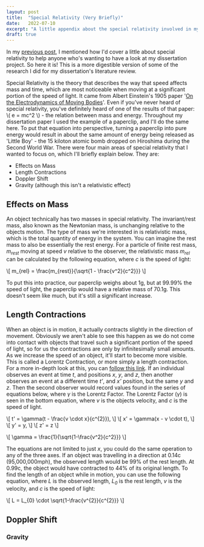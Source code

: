 ```yaml
---
layout: post
title:  "Special Relativity (Very Briefly)"
date:   2022-07-10
excerpt: "A little appendix about the special relativity involved in my dissertation project, explained in the Virtual Reality Development post."
draft: true
---
```


In my [previous post](https://cameron-leech-thomson.github.io/blog/virtual-reality-development/), I mentioned how I'd cover a little about special relativity to help anyone who's wanting to have a look at my dissertation project. So here it is! This is a more digestible version of some of the research I did for my dissertation's literature review.

Special Relativity is the theory that describes the way that speed affects mass and time, which are most noticeable when moving at a significant portion of the speed of light. It came from Albert Einstein's 1905 paper '[On the Electrodynamics of Moving Bodies](https://users.physics.ox.ac.uk/~rtaylor/teaching/specrel.pdf)'. Even if you've never heard of special relativity, you've definitely heard of one of the results of that paper: \\( e = mc^2 \\) - the relation between mass and energy. Throughout my dissertation paper I used the example of a paperclip, and I'll do the same here. To put that equation into perspective, turning a paperclip into pure energy would result in about the same amount of energy being released as 'Little Boy' - the 15 kiloton atomic bomb dropped on Hiroshima during the Second World War. There were four main areas of special relativity that I wanted to focus on, which I'll briefly explain below. They are:

- Effects on Mass
- Length Contractions
- Doppler Shift
- Gravity (although this isn't a relativistic effect)

## Effects on Mass

An object technically has two masses in special relativity. The invariant/rest mass, also known as the Newtonian mass, is unchanging relative to the objects motion. The type of mass we're interested in is relativistic mass, which is the total quantity of energy in the system. You can imagine the rest mass to also be essentially the rest energy. For a particle of finite rest mass, *m<sub>rest</sub>* moving at speed *v* relative to the observer, the relativistic mass *m<sub>rel</sub>* can be calculated by the following equation, where *c* is the speed of light:

\\[ m_{rel} = \frac{m_{rest}}{\sqrt{1 - \frac{v^2}{c^2}}} \\]

To put this into practice, our paperclip weighs about 1g, but at 99.99% the speed of light, the paperclip would have a relative mass of 70.1g. This doesn't seem like much, but it's still a significant increase.

## Length Contractions

When an object is in motion, it actually contracts slightly in the direction of movement. Obviously we aren't able to see this happen as we do not come into contact with objects that travel such a significant portion of the speed of light, so for us the contractions are only by infinitesimally small amounts. As we increase the speed of an object, it'll start to become more visible. This is called a Lorentz Contraction, or more simply a length contraction. For a more in-depth look at this, you can [follow this link](https://en.wikipedia.org/wiki/Length_contraction). If an individual observes an event at time *t*, and positions *x*, *y*, and *z*, then another observes an event at a different time *t’*, and *x’* position, but the same *y* and *z*. Then the second observer would record values found in the series of equations below, where *γ* is the Lorentz Factor. The Lorentz Factor (*γ*) is seen in the bottom equation, where *v* is the objects velocity, and *c* is the speed of light.

\\[ t' = \gamma(t - \frac{v \cdot x}{c^{2}}), \\]
\\[ x' = \gamma(x - v \cdot t), \\]
\\[ y' = y, \\]
\\[ z' = z \\]

\\[ \gamma = \frac{1}{\sqrt{1-\frac{v^2}{c^2}}} \\]

The equations are not limited to just *x*, you could do the same operation to any of the three axes. If an object was travelling in a direction at 0.14c (95,000,000mph), the observed length would be 99% of the rest length. At 0.99c, the object would have contracted to 44% of its original length. To find the length of an object while in motion, you can use the following equation, where *L* is the observed length, *L<sub>0</sub>* is the rest length, *v* is the velocity, and *c* is the speed of light:

\\[ L = L_{0} \cdot \sqrt{1-\frac{v^{2}}{c^{2}}} \\]

## Doppler Shift



### Gravity


